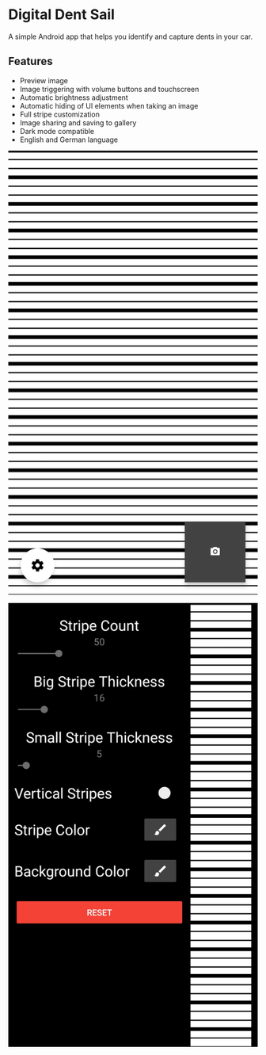 # Digital Dent Sail

A simple Android app that helps you identify and capture dents in your car.

## Features

- Preview image
- Image triggering with volume buttons and touchscreen
- Automatic brightness adjustment
- Automatic hiding of UI elements when taking an image
- Full stripe customization
- Image sharing and saving to gallery
- Dark mode compatible
- English and German language

![](images/overview.jpg)

![](images/settings.jpg)
